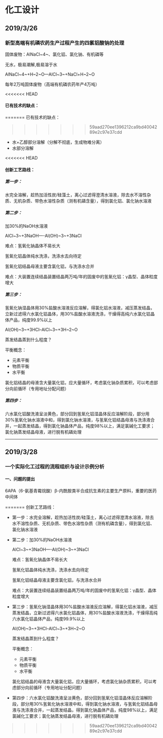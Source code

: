 # 化工设计

## 2019/3/26

### 新型高端有机磷农药生产过程产生的四氯铝酸钠的处理

固体废物：AlNaCl~4~、氯化铝、氯化钠、有机磷等

无水，极易潮解,极易溶于水

AlNaCl~4~+H~2~O—AlCl~3~+NaCl+H~2~O

每年2万吨固体废物（高端有机磷农药年产4万吨）

<<<<<<< HEAD
#### 已有技术的缺点：
=======
已有技术的缺点：
>>>>>>> 59aad270ee1396212ca9bd4004289e2c97e37cdd

- 水+乙醇部分溶解（分解不彻底，生成物难分离）
- 水部分溶解

<<<<<<< HEAD
#### 创新工艺路线：

##### 第一步：

水完全溶解，趁热加活性炭/硅藻土，离心过滤得澄清水溶液，除去水不溶性杂质、无机杂质、带色水溶性杂质（测有机磷含量），得到氯化铝、氯化钠水溶液

##### 第二步：

加30%的NaOH水溶液

AlCl~3~+3NaOH—-Al(OH)~3~+3NaCl

难点：氢氧化钠晶体不易长大

氢氧化铝晶体纯水洗涤，洗涤水去向待定

氢氧化铝结晶母液主要含氯化铝，与洗涤水合并

难点：大装置连续结晶装置结晶两万吨/年的固废中的氢氧化铝：γ晶型、晶体粒度增大

##### 第三步：

氢氧化钠湿晶体用30%盐酸水溶液反应溶解，得氯化铝水溶液，减压蒸发结晶，立新过滤得六水氯化铝晶体，用30%盐酸水溶液洗涤，干燥得高纯六水氯化铝晶体产品，纯度99.9%以上

Al(OH)~3~+3HCl–AlCl~3~+3H~2~O

蒸发结晶蒸到什么程度？

平衡概念：

- 元素平衡
- 物质平衡
- 水平衡

氯化铝结晶的母液含大量氯化铝，应大量循环，考虑氯化钠杂质累积，可以考虑部分向前循环（专用地址分配问题）

##### 第四步：

六水氯化铝酸洗液呈淡黄色，部分回到氢氧化铝湿晶体反应溶解阶段，部分用30%氢氧化钠水溶液中和，得到氯化钠水溶液，与氢氧化铝结晶母液与洗涤液合并，一起蒸发结晶，得到氯化钠晶体产品，纯度98%以上，满足氯碱化工要求；氯化钠蒸发结晶母液，进行脱有机磷处理

---------

## 2019/3/28

### 一个实际化工过程的流程组织与设计示例分析

#### 一、问题的提出

6APA（6-氨基青霉烷酸）β-内酰胺类半合成抗生素的主要生产原料，重要的医药中间体

=======
创新工艺路线：

- 第一步：水完全溶解，趁热加活性炭/硅藻土，离心过滤得澄清水溶液，除去水不溶性杂质、无机杂质、带色水溶性杂质（测有机磷含量），得到氯化铝、氯化钠水溶液

- 第二步：加30%的NaOH水溶液

  AlCl~3~+3NaOH—-Al(OH)~3~+3NaCl

  难点：氢氧化钠晶体不易长大

  氢氧化铝晶体纯水洗涤，洗涤水去向待定

  氢氧化铝结晶母液主要含氯化铝，与洗涤水合并

  难点：大装置连续结晶装置结晶两万吨/年的固废中的氢氧化铝：γ晶型、晶体粒度增大

- 第三步：氢氧化钠湿晶体用30%盐酸水溶液反应溶解，得氯化铝水溶液，减压蒸发结晶，立新过滤得六水氯化铝晶体，用30%盐酸水溶液洗涤，干燥得高纯六水氯化铝晶体产品，纯度99.9%以上

  Al(OH)~3~+3HCl–AlCl~3~+3H~2~O

  蒸发结晶蒸到什么程度？

  平衡概念：

  - 元素平衡
  - 物质平衡
  - 水平衡

  氯化铝结晶的母液含大量氯化铝，应大量循环，考虑氯化钠杂质累积，可以考虑部分向前循环（专用地址分配问题）

- 第四步：六水氯化铝酸洗液呈淡黄色，部分回到氢氧化铝湿晶体反应溶解阶段，部分用30%氢氧化钠水溶液中和，得到氯化钠水溶液，与氢氧化铝结晶母液与洗涤液合并，一起蒸发结晶，得到氯化钠晶体产品，纯度98%以上，满足氯碱化工要求；氯化钠蒸发结晶母液，进行脱有机磷处理
>>>>>>> 59aad270ee1396212ca9bd4004289e2c97e37cdd
